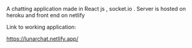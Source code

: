 A chatting application made in React js , socket.io .  Server is hosted on heroku and front end on netlify

Link to working application:

https://lunarchat.netlify.app/
